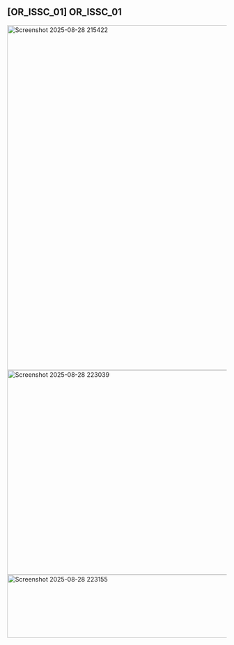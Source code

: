 ## [OR_ISSC_01] OR_ISSC_01   

<img width="783" height="792" alt="Screenshot 2025-08-28 215422" src="https://github.com/user-attachments/assets/5975464a-4a01-4dcb-b482-5f339eb3e39d" />
<img width="1061" height="470" alt="Screenshot 2025-08-28 223039" src="https://github.com/user-attachments/assets/78bb03e2-13bc-450a-8e23-906412c3492c" />
<img width="571" height="145" alt="Screenshot 2025-08-28 223155" src="https://github.com/user-attachments/assets/907b7434-b2d0-452c-b52a-5f9155d5c43b" />
